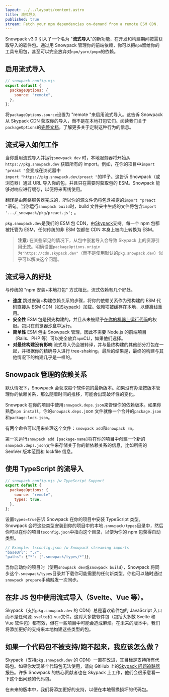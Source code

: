 ```yaml
---
layout: ../../layouts/content.astro
title: 流式导入
published: true
stream: Fetch your npm dependencies on-demand from a remote ESM CDN.
---
```


Snowpack v3.0 引入了一个名为 "**流式导入**"的新功能，在开发和构建期间按需获取导入的软件包。通过用 Snowpack 管理你的前端依赖，你可以把`npm`留给你的工具专用包，甚至可以完全放弃对`npm/yarn/pnpm`的依赖。

## 启用流式导入

```js
// snowpack.config.mjs
export default {
  packageOptions: {
    source: "remote",
  },
};
```

将`packageOptions.source`设置为 "remote "来启用流式导入。这告诉 Snowpack 从 Skypack CDN 获取你的导入，而不是在本地打包它们。阅读我们关于`packageOptions`的[完整文档](/reference/configuration#packageoptions.source%3Dremote)，了解更多关于定制这种行为的信息。

## 流式导入如何工作

当你启用流式导入并运行`snowpack dev` 时，本地服务器将开始从`https://pkg.snowpack.dev` 获取所有的 import。例如，在你的项目中`import "preact "`会变成在浏览器中<br/>`import "https://pkg.snowpack.dev/preact "`的样子。这告诉 Snowpack（或浏览器）通过 URL 导入你的包，并且只在需要时获取包的 ESM。Snowpack 能够对响应进行缓存，以便将来离线使用。

翻译是由网络服务器完成的，所以你的源文件仍将包含裸露的`import "preact "`语句。当你运行`snowpack build`时，build 文件夹中生成的文件将包含`import '.../_snowpack/pkg/preact.js';` 。

`pkg.snowpack.dev`是我们的 ESM 包 CDN，由[Skypack](https://www.skypack.dev/)支持。每一个 npm 包都被托管为 ESM，任何传统的非 ESM 包都在 CDN 本身上被向上转换为 ESM。

> **注意:** 在某些罕见的情况下，从包中嵌套导入会导致 Skypack 上的资源引用无效。明确设置`packageOptions.origin`为`"https://cdn.skypack.dev"`（而不是使用默认的`pkg.snowpack.dev`）似乎可以解决这个问题。

## 流式导入的好处

与传统的 "npm 安装+本地打包" 方式相比，流式依赖有几个好处。

- **速度** 跳过安装+构建依赖关系的步骤，将你的依赖关系作为预构建的 ESM 代码直接从 ESM CDN（如[Skypack](https://www.skypack.dev/)）加载。依赖项被缓存在本地，以便离线重用。
- **安全性** ESM 包是预先构建的，并且从未被赋予[在你的机器上运行代码](https://www.usenix.org/system/files/sec19-zimmermann.pdf)的权限。包只在浏览器沙盒中运行。
- **简单性** ESM 包由 Snowpack 管理，因此不需要 Node.js 的前端项目（Rails、PHP 等）可以完全放弃`npm`CLI，如果他们选择。
- **对最终构建没有影响** 流式导入仍会被转译，并与最终构建的其他部分打包在一起，并根据你的精确导入进行 tree-shaking。最后的结果是，最终的构建与其他情况下的构建几乎是一样的。

## Snowpack 管理的依赖关系

默认情况下，Snowpack 会获取每个软件包的最新版本。如果没有办法按版本管理你的依赖关系，那么随着时间的推移，可能会出现破坏性的变化。

Snowpack 在你的项目中使用`snowpack.deps.json`来管理你的依赖版本。如果你熟悉`npm install`，你的`snowpack.deps.j`son 文件就像一个合并的`package.json`和`package-lock.json`。

有两个命令可以用来处理这个文件：`snowpack add`和`snowpack rm`。

第一次运行`snowpack add [package-name]`将在你的项目中创建一个新的`snowpack.deps.json`文件来存储关于你的新依赖关系的信息，比如所需的 SemVer 版本范围和 lockfile 信息。

## 使用 TypeScript 的流导入

```js
// snowpack.config.mjs /w TypeScript Support
export default {
  packageOptions: {
    source: "remote",
    types: true,
  },
};
```

设置`types=true`告诉 Snowpack 在你的项目中安装 TypeScript 类型。Snowpack 会将这些类型安装到你的项目中的本地`.snowpack/types`目录中，然后你可以在你的项目`tsconfig.json`中指向这个目录，以便为你的 npm 包获得自动类型。

```js
// Example: tsconfig.json /w Snowpack streaming imports
"baseUrl": "./",
"paths": {"*": [".snowpack/types/*"]},
```

当你启动你的项目时（使用`snowpack dev`或`snowpack build`），Snowpack 将同步这个`.snowpack/types`目录并下载你可能需要的任何新类型。你也可以随时通过`snowpack prepare`手动触发一次同步。

## 在非 JS 包中使用流式导入（Svelte、Vue 等）。

Skypack（支持`pkg.snowpack.dev` 的 CDN）总是喜欢软件包的 JavaScript 入口而不是任何源`.svelte`和`.vue`文件。这对大多数软件包（包括大多数 Svelte 和 Vue 软件包）都有效，但在一些项目中可能会造成麻烦。在未来的版本中，我们将添加更好的支持来本地构建这些类型的包。

## 如果一个代码包不被支持/跑不起来，我应该怎么做？

Skypack（支持`pkg.snowpack.dev` 的 CDN）一直在改进，其目标是支持所有代码包。如果你发现某个代码包无法使用，请向 GitHub 上的[Skypack 问题追踪器](https://github.com/snowpackjs/skypack-cdn/issues)报告。许多 Snowpack 的核心贡献者也在 Skypack 上工作，他们会很乐意看一下这个出问题的代码包。

在未来的版本中，我们将添加更好的支持，以便在本地替换损坏的代码包。
